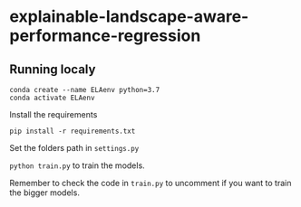 # explainable-landscape-aware-performance-regression

## Running localy

```
conda create --name ELAenv python=3.7
conda activate ELAenv
```
Install the requirements

```
pip install -r requirements.txt
```

Set the folders path in ```settings.py```

```python train.py``` to train the models. 

Remember to check the code in ```train.py``` to uncomment if you want to train the bigger models. 
